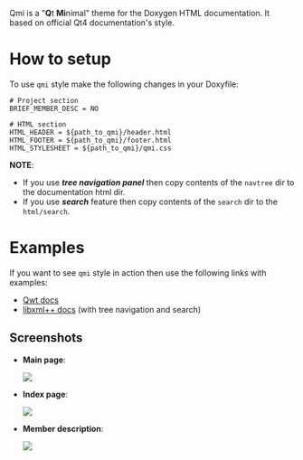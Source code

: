 Qmi is a "**Q**t **Mi**nimal" theme for the Doxygen HTML documentation.
It based on official Qt4 documentation's style.

# How to setup

To use `qmi` style make the following changes in your Doxyfile:

    # Project section
    BRIEF_MEMBER_DESC = NO
    
    # HTML section
    HTML_HEADER = ${path_to_qmi}/header.html
    HTML_FOOTER = ${path_to_qmi}/footer.html
    HTML_STYLESHEET = ${path_to_qmi}/qmi.css

**NOTE**:

* If you use **_tree navigation panel_** then copy contents of the `navtree` dir to the documentation html dir.
* If you use **_search_** feature then copy contents of the `search` dir to the `html/search`.

# Examples

If you want to see `qmi` style in action then use the following links with examples:

* [Qwt docs](http://skozlovf.github.com/doxygen-qmi-style/qwt)
* [libxml++ docs](http://skozlovf.github.com/doxygen-qmi-style/libxmlpp) (with tree navigation and search)


## Screenshots

* **Main page**:
 
    ![](http://skozlovf.github.com/doxygen-qmi-style/shot1.png)
  
* **Index page**:

    ![](http://skozlovf.github.com/doxygen-qmi-style/shot2.png)
    
* **Member description**:

    ![](http://skozlovf.github.com/doxygen-qmi-style/shot3.png)
